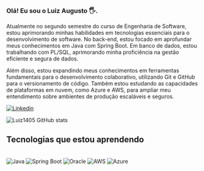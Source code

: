 
### Olá! Eu sou o Luiz Augusto 🖐️.

Atualmente no segundo semestre do curso de Engenharia de Software, estou aprimorando minhas habilidades em tecnologias essenciais para o desenvolvimento de software. No back-end, estou focado em aprofundar meus conhecimentos em Java com Spring Boot. Em banco de dados, estou trabalhando com PL/SQL, aprimorando minha proficiência na gestão eficiente e segura de dados.

Além disso, estou expandindo meus conhecimentos em ferramentas fundamentais para o desenvolvimento colaborativo, utilizando Git e GitHub para o versionamento de código. Também estou estudando as capacidades de plataformas em nuvem, como Azure e AWS, para ampliar meu entendimento sobre ambientes de produção escaláveis e seguros.

[![Linkedin](https://img.shields.io/badge/LinkedIn-0077B5?style=for-the-badge&logo=linkedin&logoColor=white)](https://www.linkedin.com/in/luiz-augusto-de-souza-kubaszewski-7548261b4/)

![Luiz1405 GitHub stats](https://github-readme-stats.vercel.app/api?username=Luiz1405&show_icons=true&theme=radical)

## Tecnologias que estou aprendendo

<div style="display: inline_block"><br/>
 <img align="center" alt="Java" src="https://img.shields.io/badge/Java-ED8B00?style=for-the-badge&logo=openjdk&logoColor=white" />
 <img align="center" alt="Spring Boot" src="https://img.shields.io/badge/Spring-6DB33F?style=for-the-badge&logo=spring&logoColor=white" />
<img align="center" alt="Oracle" src="https://img.shields.io/badge/Oracle-F80000?style=for-the-badge&logo=oracle&logoColor=black" />
<img align="center" alt="AWS" src="https://img.shields.io/badge/Amazon_AWS-232F3E?style=for-the-badge&logo=amazon-aws&logoColor=white" />
<img align="center" alt="Azure" src="https://img.shields.io/badge/Microsoft_Azure-0089D6?style=for-the-badge&logo=microsoft-azure&logoColor=white" />
</div>

